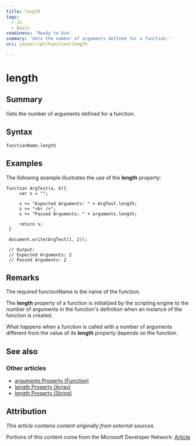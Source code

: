 ```yaml
---
title: length
tags:
  - JS
  - Basic
readiness: 'Ready to Use'
summary: 'Gets the number of arguments defined for a function.'
uri: javascript/Function/length

---
```

# length

## Summary

Gets the number of arguments defined for a function.

## Syntax

    functionName.length

## Examples

The following example illustrates the use of the **length** property:

``` {.js}
function ArgTest(a, b){
     var s = "";

     s += "Expected Arguments: " + ArgTest.length;
     s += "<br />";
     s += "Passed Arguments: " + arguments.length;

     return s;
 }

 document.write(ArgTest(1, 2));

 // Output:
 // Expected Arguments: 2
 // Passed Arguments: 2
```

## Remarks

The required functionName is the name of the function.

The **length** property of a function is initialized by the scripting engine to the number of arguments in the function's definition when an instance of the function is created.

What happens when a function is called with a number of arguments different from the value of its **length** property depends on the function.

## See also

### Other articles

-   [arguments Property (Function)](/javascript/Function/arguments)
-   [length Property (Array)](/javascript/Array/length)
-   [length Property (String)](/javascript/String/length)

## Attribution

*This article contains content originally from external sources.*

Portions of this content come from the Microsoft Developer Network: [Article](http://msdn.microsoft.com/en-us/library/ie/4cz6db7d(v=vs.94).aspx)

